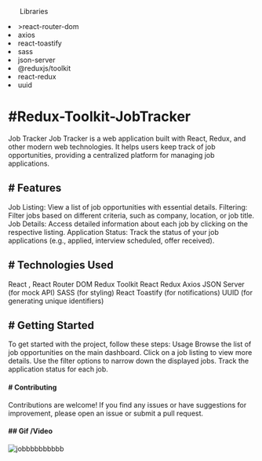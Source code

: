 <ul>Libraries</ul> 
<li>>react-router-dom</li>
<li>axios</li>
<li>react-toastify</li>
<li>sass</li>
 <li>json-server</li>
<li>@reduxjs/toolkit</li>
<li>react-redux</li>
<li>uuid</li> 

<h1>#Redux-Toolkit-JobTracker</h1>

Job Tracker Job Tracker is a web application built with React, Redux, and other modern web technologies. It helps users keep track of job opportunities, providing a centralized platform for managing job applications.

<h2># Features</h2>

Job Listing: View a list of job opportunities with essential details. Filtering: Filter jobs based on different criteria, such as company, location, or job title. Job Details: Access detailed information about each job by clicking on the respective listing. Application Status: Track the status of your job applications (e.g., applied, interview scheduled, offer received).

<h2># Technologies Used</h2>

React , React Router DOM Redux Toolkit React Redux Axios JSON Server (for mock API) SASS (for styling) React Toastify (for notifications) UUID (for generating unique identifiers)

<h2># Getting Started</h2>

To get started with the project, follow these steps: Usage Browse the list of job opportunities on the main dashboard. Click on a job listing to view more details. Use the filter options to narrow down the displayed jobs. Track the application status for each job.

<h4># Contributing</h4>
Contributions are welcome! If you find any issues or have suggestions for improvement, please open an issue or submit a pull request.
 
<h4>## Gif /Video</h4>


![jobbbbbbbbbb](https://github.com/aysegulyasar05/Redux-Toolkit-JobTracker/assets/65957331/35af8c2b-3820-4284-be38-629866739d7f)


 
